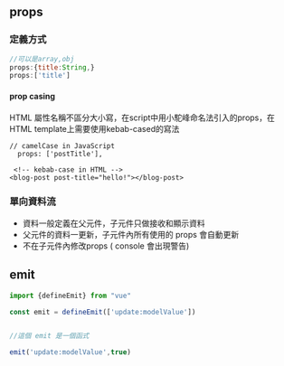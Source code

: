 
## props 

### 定義方式
```javascript
//可以是array,obj
props:{title:String,}
props:['title']
```
#### prop casing
HTML 屬性名稱不區分大小寫，在script中用小駝峰命名法引入的props，在HTML template上需要使用kebab-cased的寫法
```javascript=
// camelCase in JavaScript
  props: ['postTitle'],
  
 <!-- kebab-case in HTML -->
<blog-post post-title="hello!"></blog-post>
```

### 單向資料流
* 資料一般定義在父元件，子元件只做接收和顯示資料
* 父元件的資料一更新，子元件內所有使用的 props 會自動更新
* 不在子元件內修改props ( console 會出現警告)


## emit
```js
import {defineEmit} from "vue"

const emit = defineEmit(['update:modelValue'])


//這個 emit 是一個函式

emit('update:modelValue',true)
```



